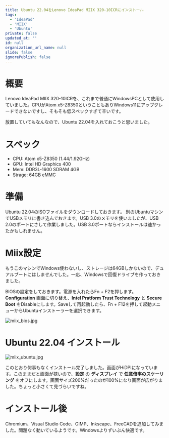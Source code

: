 ```yaml
---
title: Ubuntu 22.04をLenovo IdeaPad MIIX 320-10ICRにインストール
tags:
  - 'IdeaPad'
  - 'MIIX'
  - 'Ubuntu'
private: false
updated_at: ''
id: null
organization_url_name: null
slide: false
ignorePublish: false
---
```

# 概要

Lenovo IdeaPad MIIX 320-10ICRを、これまで普通にWindowsPCとして使用していました。CPUがAtom x5-Z8350ということもありWindows11にアップグレードできないですし、そもそも低スペックすぎて辛いです。

放置していてもなんなので、Ubuntu 22.04を入れておこうと思いました。

# スペック

* CPU: Atom x5-Z8350 (1.44/1.92GHz)
* GPU: Intel HD Graphics 400
* Mem: DDR3L-1600 SDRAM 4GB
* Strage: 64GB eMMC

# 準備

Ubuntu 22.04のISOファイルをダウンロードしておきます。
別のUbuntuマシンでUSBメモリに書き込んでおきます。USB 3.0のメモリを使いましたが、USB 2.0のポートにさして作業しました。USB 3.0ポートならインストールは速かったかもしれません。

# Miix設定

もうこのマシンでWindows使わないし、ストレージは64GBしかないので、デュアルブートにはしませんでした。一応、Windowsで回復ドライブを作っておきました。

BIOSの設定をしておきます。電源を入れたらFn + F2を押します。**Configuration** 画面に切り替え、**Intel Pratform Trust Technology** と **Secure Boot** をDisableにします。Saveして再起動したら、Fn + F12を押して起動メニューからUbuntuインストーラーを選択できます。

![miix_bios.jpg](https://qiita-image-store.s3.ap-northeast-1.amazonaws.com/0/3569302/bf74efee-7e67-0a22-dd16-97a4c4e301b8.jpeg)

# Ubuntu 22.04 インストール

![miix_ubuntu.jpg](https://qiita-image-store.s3.ap-northeast-1.amazonaws.com/0/3569302/81101365-5a75-2c8a-0306-179180b1905e.jpeg)

このとおり何事もなくインストール完了しました。画面がHiDPIになっています。このままだと画面が狭いので、**設定** の **ディスプレイ** で **任意倍率のスケーリング** をオフにします。画面サイズ200%だったのが100%になり画面が広がりました。ちょっと小さくて見づらいですね。

# インストール後

Chromium、Visual Studio Code、GIMP、Inkscape、FreeCADを追加してみました。問題なく動いているようです。Windowsよりずいぶん快適です。
